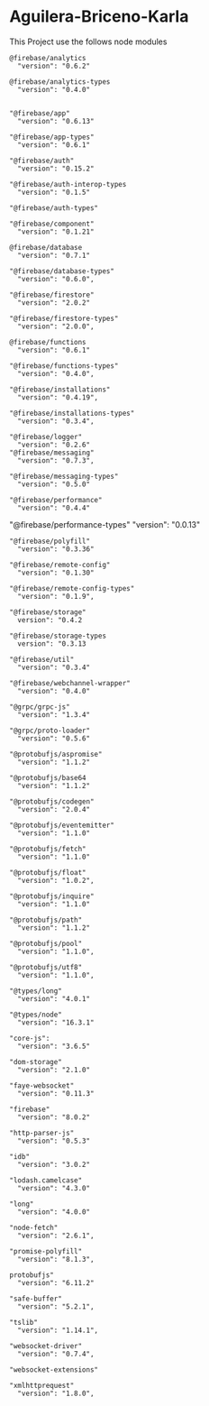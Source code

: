 # Aguilera-Briceno-Karla

This Project use the follows node modules


    @firebase/analytics
      "version": "0.6.2"
    
    @firebase/analytics-types 
      "version": "0.4.0"

    
    "@firebase/app"
      "version": "0.6.13"
      
    "@firebase/app-types"
      "version": "0.6.1"
     
    "@firebase/auth"
      "version": "0.15.2"
     
    "@firebase/auth-interop-types
      "version": "0.1.5"
     
    "@firebase/auth-types"
   
    "@firebase/component"
      "version": "0.1.21"
     
    @firebase/database
      "version": "0.7.1"
    
    "@firebase/database-types"
      "version": "0.6.0",
     
    "@firebase/firestore"
      "version": "2.0.2"
      
    "@firebase/firestore-types"
      "version": "2.0.0",
    
    @firebase/functions
      "version": "0.6.1"
     
    "@firebase/functions-types"
      "version": "0.4.0",
    
    "@firebase/installations"
      "version": "0.4.19",
     
    "@firebase/installations-types"
      "version": "0.3.4",
     
    "@firebase/logger"
      "version": "0.2.6"
    "@firebase/messaging"
      "version": "0.7.3",
     
    "@firebase/messaging-types"
      "version": "0.5.0"
     
    "@firebase/performance"
      "version": "0.4.4"
     
   "@firebase/performance-types"
      "version": "0.0.13"
     
    "@firebase/polyfill"
      "version": "0.3.36"
     
    "@firebase/remote-config" 
      "version": "0.1.30"
     
    "@firebase/remote-config-types"
      "version": "0.1.9",
     
    "@firebase/storage"
      version": "0.4.2
    
    "@firebase/storage-types
      version": "0.3.13
     
    "@firebase/util"
      "version": "0.3.4"
     
    "@firebase/webchannel-wrapper"
      "version": "0.4.0"
     
    "@grpc/grpc-js"
      "version": "1.3.4"
   
    "@grpc/proto-loader"
      "version": "0.5.6"
     
    "@protobufjs/aspromise"
      "version": "1.1.2"
      
    "@protobufjs/base64
      "version": "1.1.2"
     
    "@protobufjs/codegen"
      "version": "2.0.4"
     
    "@protobufjs/eventemitter"
      "version": "1.1.0"
     
    "@protobufjs/fetch"
      "version": "1.1.0"
     
    "@protobufjs/float"
      "version": "1.0.2",
     
    "@protobufjs/inquire"
      "version": "1.1.0"
     
    "@protobufjs/path"
      "version": "1.1.2"
     
    "@protobufjs/pool"
      "version": "1.1.0",
     
    "@protobufjs/utf8"
      "version": "1.1.0",
     
    "@types/long"
      "version": "4.0.1"
     
    "@types/node"
      "version": "16.3.1"
     
    "core-js": 
      "version": "3.6.5"
     
    "dom-storage"
      "version": "2.1.0"
   
    "faye-websocket"
      "version": "0.11.3"
     
    "firebase"
      "version": "8.0.2"
     
    "http-parser-js" 
      "version": "0.5.3"
     
    "idb"
      "version": "3.0.2"
     
    "lodash.camelcase"
      "version": "4.3.0"
    
    "long"
      "version": "4.0.0"
     
    "node-fetch"
      "version": "2.6.1",
     
    "promise-polyfill"
      "version": "8.1.3",
     
    protobufjs"
      "version": "6.11.2"
     
    "safe-buffer"
      "version": "5.2.1",
      
    "tslib"
      "version": "1.14.1",
 
    "websocket-driver"
      "version": "0.7.4",
      
    "websocket-extensions"
   
    "xmlhttprequest"
      "version": "1.8.0",
      
